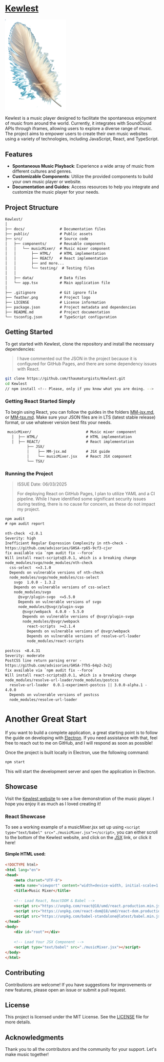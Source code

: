 # [Kewlest](https://thaumaturgists.github.io/Kewlest/)

<img src="feather.png" alt="Kewlest Logo" width="200"/>

Kewlest is a music player designed to facilitate the spontaneous enjoyment of music from around the world. Currently, it integrates with SoundCloud APIs through iframes, allowing users to explore a diverse range of music. The project aims to empower users to create their own music websites using a variety of technologies, including JavaScript, React, and TypeScript.

## Features

- **Spontaneous Music Playback**: Experience a wide array of music from different cultures and genres.
- **Customizable Components**: Utilize the provided components to build your own music player or website.
- **Documentation and Guides**: Access resources to help you integrate and customize the music player for your needs.

## Project Structure

```
Kewlest/
│
├── docs/                # Documentation files
├── public/              # Public assets
├── src/                 # Source code
│   ├── components/      # Reusable components
│   │   └── musicMixer/  # Music mixer component
│   │       ├── HTML/    # HTML implementation
│   │       ├── REACT/   # React implementation
│   │       ├── and more...
│   │       └── testing/  # Testing files
│   │
│   ├── data/            # Data files
│   └── app.tsx          # Main application file
│
├── .gitignore           # Git ignore file
├── feather.png          # Project logo
├── LICENSE              # License information
├── package.json         # Project metadata and dependencies
├── README.md            # Project documentation
└── tsconfig.json        # TypeScript configuration
```

## Getting Started

To get started with Kewlest, clone the repository and install the necessary dependencies:
> I have commented out the JSON in the project because it is configured for GitHub Pages, and there are some dependency issues with React.
```bash
git clone https://github.com/thaumaturgists/Kewlest.git
cd Kewlest
// npm install <!-- Please, only if you know what you are doing. -->
```
### Getting React Started Simply

To begin using React, you can follow the guides in the folders [MM-jsx.md](https://github.com/thaumaturgists/Kewlest/blob/main/src/components/MusicMixer/React/JSX/MM-jsx.md), or [MM-tsx.md](https://github.com/thaumaturgists/Kewlest/blob/main/src/components/MusicMixer/React/TSX/MM-tsx.md). Make sure your JSON files are in LTS (latest stable release) format, or use whatever version best fits your needs.
```
 musicMixer/                         # Music mixer component
   │  ├── HTML/                      # HTML implementation
   │  ├── REACT/                     # React implementation
          ├── JSX/
          │    ├── MM-jsx.md         # JSX guide
          │    └── musicMixer.jsx    # React JSX component
          └── TSX/
```

### Running the Project
> ISSUE Date: 06/03/2025
> 
> For deploying React on GitHub Pages, I plan to utilize YAML and a CI pipeline. While I have identified some significant security issues during testing, there is no cause for concern, as these do not impact my project.
```bah
npm audit
# npm audit report

nth-check  <2.0.1
Severity: high
Inefficient Regular Expression Complexity in nth-check - https://github.com/advisories/GHSA-rp65-9cf3-cjxr
fix available via `npm audit fix --force`
Will install react-scripts@3.0.1, which is a breaking change
node_modules/svgo/node_modules/nth-check
  css-select  <=3.1.0
  Depends on vulnerable versions of nth-check
  node_modules/svgo/node_modules/css-select
    svgo  1.0.0 - 1.3.2
    Depends on vulnerable versions of css-select
    node_modules/svgo
      @svgr/plugin-svgo  <=5.5.0
      Depends on vulnerable versions of svgo
      node_modules/@svgr/plugin-svgo
        @svgr/webpack  4.0.0 - 5.5.0
        Depends on vulnerable versions of @svgr/plugin-svgo
        node_modules/@svgr/webpack
          react-scripts  >=2.1.4
          Depends on vulnerable versions of @svgr/webpack
          Depends on vulnerable versions of resolve-url-loader
          node_modules/react-scripts

postcss  <8.4.31
Severity: moderate
PostCSS line return parsing error - https://github.com/advisories/GHSA-7fh5-64p2-3v2j
fix available via `npm audit fix --force`
Will install react-scripts@3.0.1, which is a breaking change
node_modules/resolve-url-loader/node_modules/postcss
  resolve-url-loader  0.0.1-experiment-postcss || 3.0.0-alpha.1 - 4.0.0
  Depends on vulnerable versions of postcss
  node_modules/resolve-url-loader
```
# Another Great Start

If you want to build a complete application, a great starting point is to follow the guide on developing with [Electron](https://www.electronjs.org/docs/latest/development/build-instructions-gn). If you need assistance with that, feel free to reach out to me on GitHub, and I will respond as soon as possible!

Once the project is built locally in Electron, use the following command:

```bash
npm start
```

This will start the development server and open the application in Electron.

## Showcase

Visit the [Kewlest website](https://thaumaturgists.github.io/Kewlest/) to see a live demonstration of the music player. I hope you enjoy it as much as I loved creating it!

### React Showcase

To see a working example of a musicMixer.jsx set up using ```<script type="text/babel" src="./musicMixer.jsx"></script>```, you can either scroll to the bottom of the Kewlest website, and click on the [JSX](https://thaumaturgists.github.io/Kewlest/jsx-example.html) link, or click it here!
#### Simple HTML used:
```html
<!DOCTYPE html>
<html lang="en">
<head>
    <meta charset="UTF-8">
    <meta name="viewport" content="width=device-width, initial-scale=1.0">
    <title>Music Mixer</title>
    
    <!-- Load React, ReactDOM & Babel -->
    <script src="https://unpkg.com/react@18/umd/react.production.min.js"></script>
    <script src="https://unpkg.com/react-dom@18/umd/react-dom.production.min.js"></script>
    <script src="https://unpkg.com/babel-standalone@latest/babel.min.js"></script>
</head>
<body>
    <div id="root"></div>

    <!-- Load Your JSX Component -->
    <script type="text/babel" src="./musicMixer.jsx"></script>
</body>
</html>
```

## Contributing

Contributions are welcome! If you have suggestions for improvements or new features, please open an issue or submit a pull request.

## License

This project is licensed under the MIT License. See the [LICENSE](LICENSE) file for more details.

## Acknowledgments

Thank you to all the contributors and the community for your support. Let's make music together!
